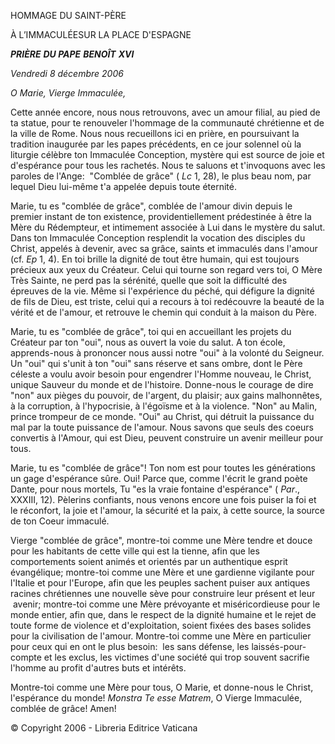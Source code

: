 HOMMAGE DU SAINT-PÈRE

À L’IMMACULÉESUR LA PLACE D'ESPAGNE

***PRIÈRE*** ***DU PAPE*** ***BENOÎT*** ***XVI***

*Vendredi 8 décembre 2006*

*O Marie, Vierge Immaculée,*

Cette année encore, nous nous retrouvons, avec un amour filial, au pied de ta statue, pour te renouveler l'hommage de la communauté chrétienne et de la ville de Rome. Nous nous recueillons ici en prière, en poursuivant la tradition inaugurée par les papes précédents, en ce jour solennel où la liturgie célèbre ton Immaculée Conception, mystère qui est source de joie et d'espérance pour tous les rachetés. Nous te saluons et t'invoquons avec les paroles de l'Ange:  "Comblée de grâce" ( *Lc* 1, 28), le plus beau nom, par lequel Dieu lui-même t'a appelée depuis toute éternité.

Marie, tu es "comblée de grâce", comblée de l'amour divin depuis le premier instant de ton existence, providentiellement prédestinée à être la Mère du Rédempteur, et intimement associée à Lui dans le mystère du salut. Dans ton Immaculée Conception resplendit la vocation des disciples du Christ, appelés à devenir, avec sa grâce, saints et immaculés dans l'amour (cf. *Ep* 1, 4). En toi brille la dignité de tout être humain, qui est toujours précieux aux yeux du Créateur. Celui qui tourne son regard vers toi, O Mère Très Sainte, ne perd pas la sérénité, quelle que soit la difficulté des épreuves de la vie. Même si l'expérience du péché, qui défigure la dignité de fils de Dieu, est triste, celui qui a recours à toi redécouvre la beauté de la vérité et de l'amour, et retrouve le chemin qui conduit à la maison du Père.

Marie, tu es "comblée de grâce", toi qui en accueillant les projets du Créateur par ton "oui", nous as ouvert la voie du salut. A ton école, apprends-nous à prononcer nous aussi notre "oui" à la volonté du Seigneur. Un "oui" qui s'unit à ton "oui" sans réserve et sans ombre, dont le Père céleste a voulu avoir besoin pour engendrer l'Homme nouveau, le Christ, unique Sauveur du monde et de l'histoire. Donne-nous le courage de dire "non" aux pièges du pouvoir, de l'argent, du plaisir; aux gains malhonnêtes, à la corruption, à l'hypocrisie, à l'égoïsme et à la violence. "Non" au Malin, prince trompeur de ce monde. "Oui" au Christ, qui détruit la puissance du mal par la toute puissance de l'amour. Nous savons que seuls des coeurs convertis à l'Amour, qui est Dieu, peuvent construire un avenir meilleur pour tous.

Marie, tu es "comblée de grâce"! Ton nom est pour toutes les générations un gage d'espérance sûre. Oui! Parce que, comme l'écrit le grand poète Dante, pour nous mortels, Tu "es la vraie fontaine d'espérance" ( *Par*., XXXIII, 12). Pèlerins confiants, nous venons encore une fois puiser la foi et le réconfort, la joie et l'amour, la sécurité et la paix, à cette source, la source de ton Coeur immaculé.

Vierge "comblée de grâce", montre-toi comme une Mère tendre et douce pour les habitants de cette ville qui est la tienne, afin que les comportements soient animés et orientés par un authentique esprit évangélique; montre-toi comme une Mère et une gardienne vigilante pour l'Italie et pour l'Europe, afin que les peuples sachent puiser aux antiques racines chrétiennes une nouvelle sève pour construire leur présent et leur  avenir; montre-toi comme une Mère prévoyante et miséricordieuse pour le monde entier, afin que, dans le respect de la dignité humaine et le rejet de toute forme de violence et d'exploitation, soient fixées des bases solides pour la civilisation de l'amour. Montre-toi comme une Mère en particulier pour ceux qui en ont le plus besoin:  les sans défense, les laissés-pour-compte et les exclus, les victimes d'une société qui trop souvent sacrifie l'homme au profit d'autres buts et intérêts.

Montre-toi comme une Mère pour tous, O Marie, et donne-nous le Christ, l'espérance du monde! *Monstra Te esse Matrem*, O Vierge Immaculée, comblée de grâce! Amen!

© Copyright 2006 - Libreria Editrice Vaticana